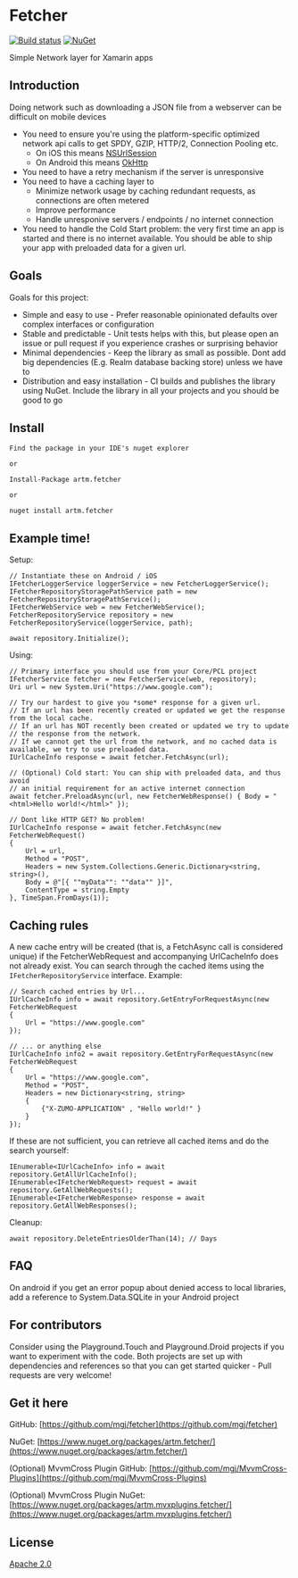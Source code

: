 # Fetcher

[![Build status](https://ci.appveyor.com/api/projects/status/github/mgj/fetcher?svg=true)](https://ci.appveyor.com/project/mgj/fetcher)
[![NuGet](https://img.shields.io/nuget/v/artm.fetcher.svg)](https://www.nuget.org/packages/artm.fetcher/)

Simple Network layer for Xamarin apps

## Introduction

Doing network such as downloading a JSON file from a webserver can be difficult on mobile devices

* You need to ensure you're using the platform-specific optimized network api calls to get SPDY, GZIP, HTTP/2, Connection Pooling etc.
  * On iOS this means [NSUrlSession](https://developer.apple.com/reference/foundation/urlsession)
  * On Android this means [OkHttp](http://square.github.io/okhttp/)
* You need to have a retry mechanism if the server is unresponsive
* You need to have a caching layer to
  * Minimize network usage by caching redundant requests, as connections are often metered
  * Improve performance
  * Handle unresponive servers / endpoints / no internet connection
* You need to handle the Cold Start problem: the very first time an app is started and there is no internet available. You should be able to ship your app with preloaded data for a given url.

## Goals
Goals for this project:

 * Simple and easy to use - Prefer reasonable opinionated defaults over complex interfaces or configuration
 * Stable and predictable - Unit tests helps with this, but please open an issue or pull request if you experience crashes or surprising behavior
 * Minimal dependencies - Keep the library as small as possible. Dont add big dependencies (E.g. Realm database backing store) unless we have to
 * Distribution and easy installation - CI builds and publishes the library using NuGet. Include the library in all your projects and you should be good to go

## Install

```
Find the package in your IDE's nuget explorer

or

Install-Package artm.fetcher

or

nuget install artm.fetcher

```

## Example time!

Setup:

```
// Instantiate these on Android / iOS
IFetcherLoggerService loggerService = new FetcherLoggerService();
IFetcherRepositoryStoragePathService path = new FetcherRepositoryStoragePathService();
IFetcherWebService web = new FetcherWebService();
FetcherRepositoryService repository = new FetcherRepositoryService(loggerService, path);

await repository.Initialize();
```

Using:

```
// Primary interface you should use from your Core/PCL project
IFetcherService fetcher = new FetcherService(web, repository);
Uri url = new System.Uri("https://www.google.com");

// Try our hardest to give you *some* response for a given url. 
// If an url has been recently created or updated we get the response from the local cache.
// If an url has NOT recently been created or updated we try to update 
// the response from the network. 
// If we cannot get the url from the network, and no cached data is available, we try to use preloaded data.
IUrlCacheInfo response = await fetcher.FetchAsync(url);

// (Optional) Cold start: You can ship with preloaded data, and thus avoid
// an initial requirement for an active internet connection
await fetcher.PreloadAsync(url, new FetcherWebResponse() { Body = "<html>Hello world!</html>" });

// Dont like HTTP GET? No problem!
IUrlCacheInfo response = await fetcher.FetchAsync(new FetcherWebRequest()
{
    Url = url,
    Method = "POST",
    Headers = new System.Collections.Generic.Dictionary<string, string>(),
    Body = @"[{ ""myData"": ""data"" }]",
    ContentType = string.Empty
}, TimeSpan.FromDays(1));
```

## Caching rules

A new cache entry will be created (that is, a FetchAsync call is considered unique) if the FetcherWebRequest and accompanying UrlCacheInfo does not already exist. You can search through the cached items using the `IFetcherRepositoryService` interface. Example:

```
// Search cached entries by Url...
IUrlCacheInfo info = await repository.GetEntryForRequestAsync(new FetcherWebRequest
{
    Url = "https://www.google.com"
});

// ... or anything else
IUrlCacheInfo info2 = await repository.GetEntryForRequestAsync(new FetcherWebRequest
{
    Url = "https://www.google.com",
    Method = "POST",
    Headers = new Dictionary<string, string>
    {
        {"X-ZUMO-APPLICATION" , "Hello world!" }
    }
});
```

If these are not sufficient, you can retrieve all cached items and do the search yourself:

```
IEnumerable<IUrlCacheInfo> info = await repository.GetAllUrlCacheInfo();
IEnumerable<IFetcherWebRequest> request = await repository.GetAllWebRequests();
IEnumerable<IFetcherWebResponse> response = await repository.GetAllWebResponses();
```

Cleanup:

```
await repository.DeleteEntriesOlderThan(14); // Days
```

## FAQ

On android if you get an error popup about denied access to local libraries, add a reference to System.Data.SQLite in your Android project

## For contributors

Consider using the Playground.Touch and Playground.Droid projects if you want to experiment with the code. Both projects are set up with dependencies and references so that you can get started quicker - Pull requests are very welcome!


## Get it here

GitHub: [https://github.com/mgj/fetcher](https://github.com/mgj/fetcher)

NuGet: [https://www.nuget.org/packages/artm.fetcher/](https://www.nuget.org/packages/artm.fetcher/)

(Optional) MvvmCross Plugin GitHub: [https://github.com/mgj/MvvmCross-Plugins](https://github.com/mgj/MvvmCross-Plugins)

(Optional) MvvmCross Plugin NuGet: [https://www.nuget.org/packages/artm.mvxplugins.fetcher/](https://www.nuget.org/packages/artm.mvxplugins.fetcher/)


## License

[Apache 2.0][apache]

[apache]: https://www.apache.org/licenses/LICENSE-2.0.html